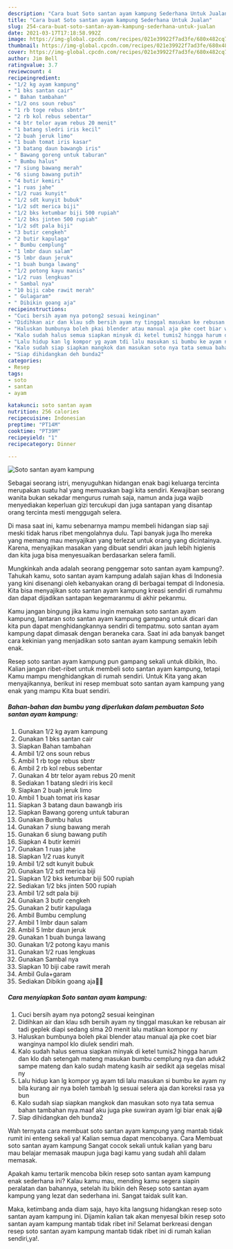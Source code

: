 ```yaml
---
description: "Cara buat Soto santan ayam kampung Sederhana Untuk Jualan"
title: "Cara buat Soto santan ayam kampung Sederhana Untuk Jualan"
slug: 254-cara-buat-soto-santan-ayam-kampung-sederhana-untuk-jualan
date: 2021-03-17T17:18:58.992Z
image: https://img-global.cpcdn.com/recipes/021e39922f7ad3fe/680x482cq70/soto-santan-ayam-kampung-foto-resep-utama.jpg
thumbnail: https://img-global.cpcdn.com/recipes/021e39922f7ad3fe/680x482cq70/soto-santan-ayam-kampung-foto-resep-utama.jpg
cover: https://img-global.cpcdn.com/recipes/021e39922f7ad3fe/680x482cq70/soto-santan-ayam-kampung-foto-resep-utama.jpg
author: Jim Bell
ratingvalue: 3.7
reviewcount: 4
recipeingredient:
- "1/2 kg ayam kampung"
- "1 bks santan cair"
- " Bahan tambahan"
- "1/2 ons soun rebus"
- "1 rb toge rebus sbntr"
- "2 rb kol rebus sebentar"
- "4 btr telor ayam rebus 20 menit"
- "1 batang sledri iris kecil"
- "2 buah jeruk limo"
- "1 buah tomat iris kasar"
- "3 batang daun bawangb iris"
- " Bawang goreng untuk taburan"
- " Bumbu halus"
- "7 siung bawang merah"
- "6 siung bawang putih"
- "4 butir kemiri"
- "1 ruas jahe"
- "1/2 ruas kunyit"
- "1/2 sdt kunyit bubuk"
- "1/2 sdt merica biji"
- "1/2 bks ketumbar biji 500 rupiah"
- "1/2 bks jinten 500 rupiah"
- "1/2 sdt pala biji"
- "3 butir cengkeh"
- "2 butir kapulaga"
- " Bumbu cemplung"
- "1 lmbr daun salam"
- "5 lmbr daun jeruk"
- "1 buah bunga lawang"
- "1/2 potong kayu manis"
- "1/2 ruas lengkuas"
- " Sambal nya"
- "10 biji cabe rawit merah"
- " Gulagaram"
- " Dibikin goang aja"
recipeinstructions:
- "Cuci bersih ayam nya potong2 sesuai keinginan"
- "Didihkan air dan klau sdh bersih ayam ny tinggal masukan ke rebusan air tadi geplek diapi sedang slma 20 menit lalu matikan kompor ny"
- "Haluskan bumbunya boleh pkai blender atau manual aja pke coet biar wanginya nampol klo diulek sendiri mah."
- "Kalo sudah halus semua siapkan minyak di ketel tumis2 hingga harum dan klo dah setengah mateng masukan bumbu cemplung nya dan aduk2 sampe mateng dan kalo sudah mateng kasih air sedikit aja segelas misal ny"
- "Lalu hidup kan lg kompor yg ayam tdi lalu masukan si bumbu ke ayam ny bila kurang air nya boleh tambah lg sesuai selera aja dan koreksi rasa ya bun"
- "Kalo sudah siap siapkan mangkok dan masukan soto nya tata semua bahan tambahan nya.maaf aku juga pke suwiran ayam lgi biar enak aj😁"
- "Siap dihidangkan deh bunda2"
categories:
- Resep
tags:
- soto
- santan
- ayam

katakunci: soto santan ayam 
nutrition: 256 calories
recipecuisine: Indonesian
preptime: "PT14M"
cooktime: "PT39M"
recipeyield: "1"
recipecategory: Dinner

---
```



![Soto santan ayam kampung](https://img-global.cpcdn.com/recipes/021e39922f7ad3fe/680x482cq70/soto-santan-ayam-kampung-foto-resep-utama.jpg)

Sebagai seorang istri, menyuguhkan hidangan enak bagi keluarga tercinta merupakan suatu hal yang memuaskan bagi kita sendiri. Kewajiban seorang  wanita bukan sekadar mengurus rumah saja, namun anda juga wajib menyediakan keperluan gizi tercukupi dan juga santapan yang disantap orang tercinta mesti menggugah selera.

Di masa  saat ini, kamu sebenarnya mampu membeli hidangan siap saji meski tidak harus ribet mengolahnya dulu. Tapi banyak juga lho mereka yang memang mau menyajikan yang terlezat untuk orang yang dicintainya. Karena, menyajikan masakan yang dibuat sendiri akan jauh lebih higienis dan kita juga bisa menyesuaikan berdasarkan selera famili. 



Mungkinkah anda adalah seorang penggemar soto santan ayam kampung?. Tahukah kamu, soto santan ayam kampung adalah sajian khas di Indonesia yang kini disenangi oleh kebanyakan orang di berbagai tempat di Indonesia. Kita bisa menyajikan soto santan ayam kampung kreasi sendiri di rumahmu dan dapat dijadikan santapan kegemaranmu di akhir pekanmu.

Kamu jangan bingung jika kamu ingin memakan soto santan ayam kampung, lantaran soto santan ayam kampung gampang untuk dicari dan kita pun dapat menghidangkannya sendiri di tempatmu. soto santan ayam kampung dapat dimasak dengan beraneka cara. Saat ini ada banyak banget cara kekinian yang menjadikan soto santan ayam kampung semakin lebih enak.

Resep soto santan ayam kampung pun gampang sekali untuk dibikin, lho. Kalian jangan ribet-ribet untuk membeli soto santan ayam kampung, tetapi Kamu mampu menghidangkan di rumah sendiri. Untuk Kita yang akan menyajikannya, berikut ini resep membuat soto santan ayam kampung yang enak yang mampu Kita buat sendiri.

<!--inarticleads1-->

##### Bahan-bahan dan bumbu yang diperlukan dalam pembuatan Soto santan ayam kampung:

1. Gunakan 1/2 kg ayam kampung
1. Gunakan 1 bks santan cair
1. Siapkan  Bahan tambahan
1. Ambil 1/2 ons soun rebus
1. Ambil 1 rb toge rebus sbntr
1. Ambil 2 rb kol rebus sebentar
1. Gunakan 4 btr telor ayam rebus 20 menit
1. Sediakan 1 batang sledri iris kecil
1. Siapkan 2 buah jeruk limo
1. Ambil 1 buah tomat iris kasar
1. Siapkan 3 batang daun bawangb iris
1. Siapkan  Bawang goreng untuk taburan
1. Gunakan  Bumbu halus
1. Gunakan 7 siung bawang merah
1. Gunakan 6 siung bawang putih
1. Siapkan 4 butir kemiri
1. Gunakan 1 ruas jahe
1. Siapkan 1/2 ruas kunyit
1. Ambil 1/2 sdt kunyit bubuk
1. Gunakan 1/2 sdt merica biji
1. Siapkan 1/2 bks ketumbar biji 500 rupiah
1. Sediakan 1/2 bks jinten 500 rupiah
1. Ambil 1/2 sdt pala biji
1. Gunakan 3 butir cengkeh
1. Gunakan 2 butir kapulaga
1. Ambil  Bumbu cemplung
1. Ambil 1 lmbr daun salam
1. Ambil 5 lmbr daun jeruk
1. Gunakan 1 buah bunga lawang
1. Gunakan 1/2 potong kayu manis
1. Gunakan 1/2 ruas lengkuas
1. Gunakan  Sambal nya
1. Siapkan 10 biji cabe rawit merah
1. Ambil  Gula+garam
1. Sediakan  Dibikin goang aja👍🏻




<!--inarticleads2-->

##### Cara menyiapkan Soto santan ayam kampung:

1. Cuci bersih ayam nya potong2 sesuai keinginan
1. Didihkan air dan klau sdh bersih ayam ny tinggal masukan ke rebusan air tadi geplek diapi sedang slma 20 menit lalu matikan kompor ny
1. Haluskan bumbunya boleh pkai blender atau manual aja pke coet biar wanginya nampol klo diulek sendiri mah.
1. Kalo sudah halus semua siapkan minyak di ketel tumis2 hingga harum dan klo dah setengah mateng masukan bumbu cemplung nya dan aduk2 sampe mateng dan kalo sudah mateng kasih air sedikit aja segelas misal ny
1. Lalu hidup kan lg kompor yg ayam tdi lalu masukan si bumbu ke ayam ny bila kurang air nya boleh tambah lg sesuai selera aja dan koreksi rasa ya bun
1. Kalo sudah siap siapkan mangkok dan masukan soto nya tata semua bahan tambahan nya.maaf aku juga pke suwiran ayam lgi biar enak aj😁
1. Siap dihidangkan deh bunda2




Wah ternyata cara membuat soto santan ayam kampung yang mantab tidak rumit ini enteng sekali ya! Kalian semua dapat mencobanya. Cara Membuat soto santan ayam kampung Sangat cocok sekali untuk kalian yang baru mau belajar memasak maupun juga bagi kamu yang sudah ahli dalam memasak.

Apakah kamu tertarik mencoba bikin resep soto santan ayam kampung enak sederhana ini? Kalau kamu mau, mending kamu segera siapin peralatan dan bahannya, setelah itu bikin deh Resep soto santan ayam kampung yang lezat dan sederhana ini. Sangat taidak sulit kan. 

Maka, ketimbang anda diam saja, hayo kita langsung hidangkan resep soto santan ayam kampung ini. Dijamin kalian tak akan menyesal bikin resep soto santan ayam kampung mantab tidak ribet ini! Selamat berkreasi dengan resep soto santan ayam kampung mantab tidak ribet ini di rumah kalian sendiri,ya!.

